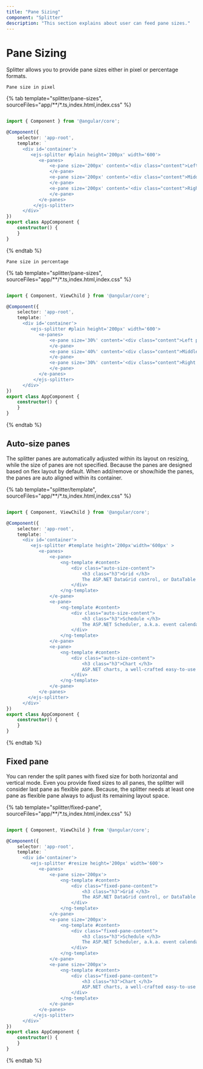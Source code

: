 ```yaml
---
title: "Pane Sizing"
component: "Splitter"
description: "This section explains about user can feed pane sizes."
---
```


# Pane Sizing

Splitter allows you to provide pane sizes either in pixel or percentage formats.

`Pane size in pixel`

{% tab template="splitter/pane-sizes", sourceFiles="app/**/*.ts,index.html,index.css"  %}

```typescript

import { Component } from '@angular/core';

@Component({
    selector: 'app-root',
    template: `
      <div id='container'>
         <ejs-splitter #plain height='200px' width='600'>
            <e-panes>
                <e-pane size='200px' content='<div class="content">Left pane</div>'>
                </e-pane>
                <e-pane size='200px' content='<div class="content">Middle pane</div>'>
                </e-pane>
                <e-pane size='200px' content='<div class="content">Right pane</div>'>
                </e-pane>
            </e-panes>
          </ejs-splitter>
      </div>`
})
export class AppComponent {
    constructor() {
    }
}

```

{% endtab %}

`Pane size in percentage`

{% tab template="splitter/pane-sizes", sourceFiles="app/**/*.ts,index.html,index.css"  %}

```typescript

import { Component, ViewChild } from '@angular/core';

@Component({
    selector: 'app-root',
    template: `
      <div id='container'>
         <ejs-splitter #plain height='200px' width='600'>
            <e-panes>
                <e-pane size='30%' content='<div class="content">Left pane</div>'>
                </e-pane>
                <e-pane size='40%' content='<div class="content">Middle pane</div>'>
                </e-pane>
                <e-pane size='30%' content='<div class="content">Right pane</div>'>
                </e-pane>
            </e-panes>
          </ejs-splitter>
      </div>`
})
export class AppComponent {
    constructor() {
    }
}

```

{% endtab %}

## Auto-size panes

The splitter panes are automatically adjusted within its layout on resizing, while the size of panes are not specified. Because the panes are designed based on flex layout by default. When add/remove or show/hide the panes, the panes are auto aligned within its container.

{% tab template="splitter/template", sourceFiles="app/**/*.ts,index.html,index.css"  %}

```typescript

import { Component, ViewChild } from '@angular/core';

@Component({
    selector: 'app-root',
    template: `
      <div id='container'>
         <ejs-splitter #template height='200px'width='600px' >
            <e-panes>
                <e-pane>
                    <ng-template #content>
                        <div class="auto-size-content">
                            <h3 class="h3">Grid </h3>
                            The ASP.NET DataGrid control, or DataTable is a feature-rich control used to display data in a tabular format.
                        </div>
                    </ng-template>
                </e-pane>
                <e-pane>
                    <ng-template #content>
                        <div class="auto-size-content">
                            <h3 class="h3">Schedule </h3>
                            The ASP.NET Scheduler, a.k.a. event calendar, facilitates almost all calendar features, thus allowing users to manage their time efficiently
                        </div>
                    </ng-template>
                </e-pane>
                <e-pane>
                    <ng-template #content>
                        <div class="auto-size-content">
                            <h3 class="h3">Chart </h3>
                            ASP.NET charts, a well-crafted easy-to-use charting package, is used to add beautiful charts in web and mobile applications
                        </div>
                    </ng-template>
                </e-pane>
            </e-panes>
        </ejs-splitter>
      </div>`
})
export class AppComponent {
    constructor() {
    }
}

```

{% endtab %}

## Fixed pane

You can render the split panes with fixed size for both horizontal and vertical mode. Even you provide fixed sizes to all panes, the splitter will consider last pane as flexible pane. Because, the splitter needs at least one pane as flexible pane always to adjust its remaining layout space.

{% tab template="splitter/fixed-pane", sourceFiles="app/**/*.ts,index.html,index.css"  %}

```typescript

import { Component, ViewChild } from '@angular/core';

@Component({
    selector: 'app-root',
    template: `
      <div id='container'>
         <ejs-splitter #resize height='200px' width='600'>
            <e-panes>
                <e-pane size='200px'>
                    <ng-template #content>
                        <div class="fixed-pane-content">
                            <h3 class="h3">Grid </h3>
                            The ASP.NET DataGrid control, or DataTable is a feature-rich control used to display data in a tabular format.
                        </div>
                    </ng-template>
                </e-pane>
                <e-pane size='200px'>
                    <ng-template #content>
                        <div class="fixed-pane-content">
                            <h3 class="h3">Schedule </h3>
                            The ASP.NET Scheduler, a.k.a. event calendar, facilitates almost all calendar features, thus allowing users to manage their time efficiently
                        </div>
                    </ng-template>
                </e-pane>
                <e-pane size='200px'>
                    <ng-template #content>
                        <div class="fixed-pane-content">
                            <h3 class="h3">Chart </h3>
                            ASP.NET charts, a well-crafted easy-to-use charting package, is used to add beautiful charts in web and mobile applications
                        </div>
                    </ng-template>
                </e-pane>
            </e-panes>
          </ejs-splitter>
      </div>`
})
export class AppComponent {
    constructor() {
    }
}

```

{% endtab %}
